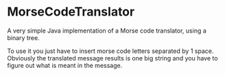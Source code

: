# MorseCodeTranslator
A very simple Java implementation of a Morse code translator, using a binary tree.

To use it you just have to insert morse code letters separated by 1 space. Obviously the translated message results is one big string and you have to figure out
what is meant in the message.
